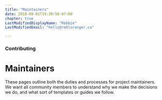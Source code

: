 ```yaml
---
title: "Maintainers"
date: 2018-09-01T19:30:50-07:00
chapter: true
LastModifiedDisplayName: "Robbie"
LastModifiedEmail: "hello@robloranger.ca"

---
```


### Contributing

# Maintainers

These pages outline both the duties and processes for project maintainers. We
want all community members to understand why we make the decisions we do, and
what sort of templates or guides we follow.
